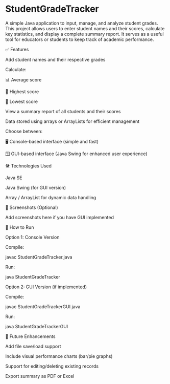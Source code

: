 # StudentGradeTracker

A simple Java application to input, manage, and analyze student grades. This project allows users to enter student names and their scores, calculate key statistics, and display a complete summary report. It serves as a useful tool for educators or students to keep track of academic performance.

✅ Features

Add student names and their respective grades

Calculate:

📊 Average score

🥇 Highest score

🥉 Lowest score

View a summary report of all students and their scores

Data stored using arrays or ArrayLists for efficient management

Choose between:

🖥️ Console-based interface (simple and fast)

🪟 GUI-based interface (Java Swing for enhanced user experience)

🛠️ Technologies Used

Java SE

Java Swing (for GUI version)

Array / ArrayList for dynamic data handling

📸 Screenshots (Optional)

Add screenshots here if you have GUI implemented

📂 How to Run

Option 1: Console Version

Compile:

javac StudentGradeTracker.java

Run:

java StudentGradeTracker

Option 2: GUI Version (if implemented)

Compile:

javac StudentGradeTrackerGUI.java

Run:

java StudentGradeTrackerGUI

🚀 Future Enhancements

Add file save/load support

Include visual performance charts (bar/pie graphs)

Support for editing/deleting existing records

Export summary as PDF or Excel
